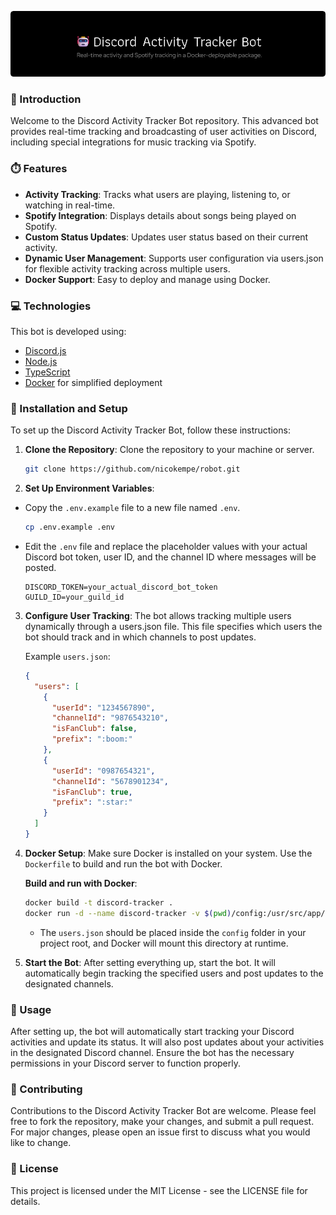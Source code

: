 ![Header](.github/gh-header-image.png)

### 🚀 Introduction
Welcome to the Discord Activity Tracker Bot repository. This advanced bot provides real-time tracking and broadcasting of user activities on Discord, including special integrations for music tracking via Spotify.

### ⏱️ Features
* **Activity Tracking**: Tracks what users are playing, listening to, or watching in real-time.
* **Spotify Integration**: Displays details about songs being played on Spotify.
* **Custom Status Updates**: Updates user status based on their current activity.
* **Dynamic User Management**: Supports user configuration via users.json for flexible activity tracking across multiple users.
* **Docker Support**: Easy to deploy and manage using Docker.

### 💻 Technologies

This bot is developed using:
* [Discord.js](https://discord.js.org/)
* [Node.js](https://nodejs.org/en)
* [TypeScript](https://www.typescriptlang.org/)
* [Docker](https://www.docker.com/) for simplified deployment


### 🐳 Installation and Setup

To set up the Discord Activity Tracker Bot, follow these instructions:

1. **Clone the Repository**: 
   Clone the repository to your machine or server.
   ```bash
   git clone https://github.com/nicokempe/robot.git
   ```

2. **Set Up Environment Variables**:

- Copy the `.env.example` file to a new file named `.env`.
   ```bash
   cp .env.example .env
   ```

- Edit the `.env` file and replace the placeholder values with your actual Discord bot token, user ID, and the channel ID where messages will be posted.
  ```env
  DISCORD_TOKEN=your_actual_discord_bot_token
  GUILD_ID=your_guild_id
  ```
  
3. **Configure User Tracking**: The bot allows tracking multiple users dynamically through a users.json file. This file specifies which users the bot should track and in which channels to post updates.

   Example `users.json`:

    ```json
    {
      "users": [
        {
          "userId": "1234567890",
          "channelId": "9876543210",
          "isFanClub": false,
          "prefix": ":boom:"
        },
        {
          "userId": "0987654321",
          "channelId": "5678901234",
          "isFanClub": true,
          "prefix": ":star:"
        }
      ]
    }
    ```

4. **Docker Setup**: Make sure Docker is installed on your system. Use the `Dockerfile` to build and run the bot with Docker.

    **Build and run with Docker**:

    ```bash
    docker build -t discord-tracker .
    docker run -d --name discord-tracker -v $(pwd)/config:/usr/src/app/config discord-tracker
    ```
   
    -   The `users.json` should be placed inside the `config` folder in your project root, and Docker will mount this directory at runtime.

5. **Start the Bot**: After setting everything up, start the bot. It will automatically begin tracking the specified users and post updates to the designated channels.

### 🚀 Usage

After setting up, the bot will automatically start tracking your Discord activities and update its status. It will also post updates about your activities in the designated Discord channel. Ensure the bot has the necessary permissions in your Discord server to function properly.

### 📝 Contributing

Contributions to the Discord Activity Tracker Bot are welcome. Please feel free to fork the repository, make your changes, and submit a pull request. For major changes, please open an issue first to discuss what you would like to change.

### 📜 License

This project is licensed under the MIT License - see the LICENSE file for details.
